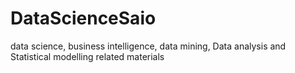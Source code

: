 # DataScienceSaio
data science, business intelligence,  data mining, Data analysis and Statistical modelling related materials
